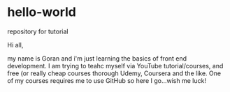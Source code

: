 # hello-world
repository for tutorial

Hi all, 

my name is Goran and i'm just learning the basics of front end development.
I am trying to teahc myself via YouTube tutorial/courses, and free (or really cheap
courses thorough Udemy, Coursera and the like. One of my courses requires me to use 
GitHub so here I go...wish me luck!

